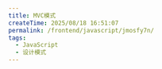 ```yaml
---
title: MVC模式
createTime: 2025/08/18 16:51:07
permalink: /frontend/javascript/jmosfy7n/
tags:
  - JavaScript
  - 设计模式
---
```

